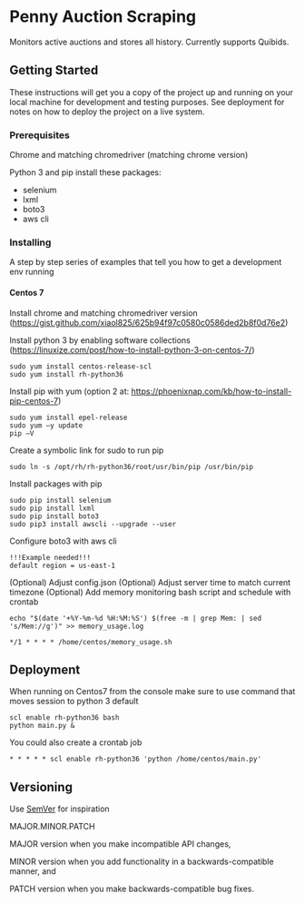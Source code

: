 # Penny Auction Scraping

Monitors active auctions and stores all history. Currently supports Quibids.

## Getting Started

These instructions will get you a copy of the project up and running on your local machine for development and testing purposes. See deployment for notes on how to deploy the project on a live system.

### Prerequisites

Chrome and matching chromedriver (matching chrome version)

Python 3 and pip install these packages:
- selenium
- lxml
- boto3
- aws cli

### Installing

A step by step series of examples that tell you how to get a development env running

#### Centos 7

Install chrome and matching chromedriver version (https://gist.github.com/xiaol825/625b94f97c0580c0586ded2b8f0d76e2)

Install python 3 by enabling software collections (https://linuxize.com/post/how-to-install-python-3-on-centos-7/)
```
sudo yum install centos-release-scl
sudo yum install rh-python36
```

Install pip with yum (option 2 at: https://phoenixnap.com/kb/how-to-install-pip-centos-7)
```
sudo yum install epel-release
sudo yum –y update
pip –V
```

Create a symbolic link for sudo to run pip
```
sudo ln -s /opt/rh/rh-python36/root/usr/bin/pip /usr/bin/pip
```

Install packages with pip
```
sudo pip install selenium
sudo pip install lxml
sudo pip install boto3
sudo pip3 install awscli --upgrade --user
```

Configure boto3 with aws cli
```
!!!Example needed!!!
default region = us-east-1
```

(Optional) Adjust config.json
(Optional) Adjust server time to match current timezone
(Optional) Add memory monitoring bash script and schedule with crontab
```
echo "$(date '+%Y-%m-%d %H:%M:%S') $(free -m | grep Mem: | sed 's/Mem://g')" >> memory_usage.log
```
```
*/1 * * * * /home/centos/memory_usage.sh
```


## Deployment

When running on Centos7 from the console make sure to use command that moves session to python 3 default
```
scl enable rh-python36 bash
python main.py &
```

You could also create a crontab job
```
* * * * * scl enable rh-python36 'python /home/centos/main.py'
```

## Versioning

Use [SemVer](http://semver.org/) for inspiration

MAJOR.MINOR.PATCH

MAJOR version when you make incompatible API changes,

MINOR version when you add functionality in a backwards-compatible manner, and

PATCH version when you make backwards-compatible bug fixes.

